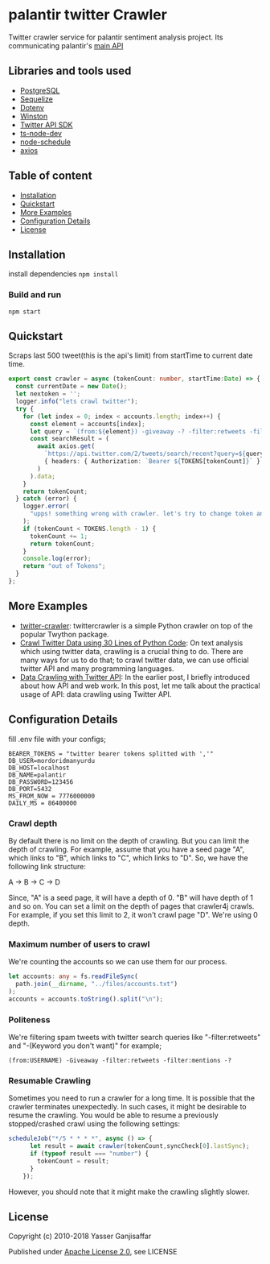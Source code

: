 # palantir twitter Crawler

Twitter crawler service for palantir sentiment analysis project. Its communicating palantir's [main API](#https://github.com/muratdemirci/palantir-be)

## Libraries and tools used

- [PostgreSQL](https://www.postgresql.org/)
- [Sequelize](https://www.npmjs.com/package/sequelize)
- [Dotenv](https://www.npmjs.com/package/dotenv)
- [Winston](https://github.com/winstonjs/winston)
- [Twitter API SDK](https://www.npmjs.com/package/twitter-api-sdk)
- [ts-node-dev](https://www.npmjs.com/package/ts-node-dev)
- [node-schedule](https://www.npmjs.com/package/node-schedule)
- [axios](https://www.npmjs.com/package/axios)
## Table of content

- [Installation](#installation)
- [Quickstart](#quickstart)   
- [More Examples](#more-examples)
- [Configuration Details](#configuration-details)
- [License](#license)

## Installation

install dependencies
```npm install```
### Build and run
```npm start```
## Quickstart
Scraps last 500 tweet(this is the api's limit) from startTime to current date time.
```Typescript 
export const crawler = async (tokenCount: number, startTime:Date) => {
  const currentDate = new Date();
  let nextoken = '';  
  logger.info("lets crawl twitter");
  try {
    for (let index = 0; index < accounts.length; index++) {
      const element = accounts[index];
      let query = `(from:${element}) -giveaway -? -filter:retweets -filter:mentions`;
      const searchResult = (
        await axios.get(
          `https://api.twitter.com/2/tweets/search/recent?query=${query}&max_results=500&${nextoken}&start_time=${startTime.toISOString()}&end_time=${currentDate.toISOString()}&tweet.fields=author_id,created_at,id,text,public_metrics`,
          { headers: { Authorization: `Bearer ${TOKENS[tokenCount]}` } }
        )
      ).data;
    }
    return tokenCount;
  } catch (error) {
    logger.error(
      "upps! something wrong with crawler. let's try to change token and try again 5 minutes later!."
    );
    if (tokenCount < TOKENS.length - 1) {
      tokenCount += 1;
      return tokenCount;
    }
    console.log(error);
    return "out of Tokens";
  }
};
```

## More Examples
- [twitter-crawler](https://github.com/ferencberes/twitter-crawler): twittercrawler is a simple Python crawler on top of the popular Twython package.
- [Crawl Twitter Data using 30 Lines of Python Code](https://chatbotslife.com/crawl-twitter-data-using-30-lines-of-python-code-e3fece99450e): On text analysis which using twitter data, crawling is a crucial thing to do. There are many ways for us to do that; to crawl twitter data, we can use official twitter API and many programming languages.
- [Data Crawling with Twitter API](https://pnut2357.github.io/Data-Crawling-TwitterAPI/): In the earlier post, I briefly introduced about how API and web work. In this post, let me talk about the practical usage of API: data crawling using Twitter API.

## Configuration Details
fill .env file with your configs;
```
BEARER_TOKENS = "twitter bearer tokens splitted with ','"
DB_USER=mordoridmanyurdu
DB_HOST=localhost
DB_NAME=palantir
DB_PASSWORD=123456
DB_PORT=5432
MS_FROM_NOW = 7776000000
DAILY_MS = 86400000
```
### Crawl depth
By default there is no limit on the depth of crawling. But you can limit the depth of crawling. For example, assume that you have a seed page "A", which links to "B", which links to "C", which links to "D". So, we have the following link structure:

A -> B -> C -> D

Since, "A" is a seed page, it will have a depth of 0. "B" will have depth of 1 and so on. You can set a limit on the depth of pages that crawler4j crawls. For example, if you set this limit to 2, it won't crawl page "D". We're using 0 depth.

### Maximum number of users to crawl

We're counting the accounts so we can use them for our process.

```Typescript 
let accounts: any = fs.readFileSync(
  path.join(__dirname, "../files/accounts.txt")
);
accounts = accounts.toString().split("\n");
```

### Politeness
We're filtering spam tweets with twitter search queries like "-filter:retweets" and "-(Keyword you don't want)" for example;
```
(from:USERNAME) -Giveaway -filter:retweets -filter:mentions -?
```

### Resumable Crawling
Sometimes you need to run a crawler for a long time. It is possible that the crawler
terminates unexpectedly. In such cases, it might be desirable to resume the crawling.
You would be able to resume a previously stopped/crashed crawl using the following
settings:
```Typescript
scheduleJob("*/5 * * * *", async () => {
      let result = await crawler(tokenCount,syncCheck[0].lastSync);
      if (typeof result === "number") {
        tokenCount = result;
      } 
    });
```
However, you should note that it might make the crawling slightly slower.


## License

Copyright (c) 2010-2018 Yasser Ganjisaffar

Published under [Apache License 2.0](http://www.apache.org/licenses/LICENSE-2.0), see LICENSE